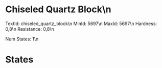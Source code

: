 # Chiseled Quartz Block\n
TextId: chiseled_quartz_block\n
MinId: 5697\n
MaxId: 5697\n
Hardness: 0,8\n
Resistance: 0,8\n

Num States: 1\n
# States
```

```
